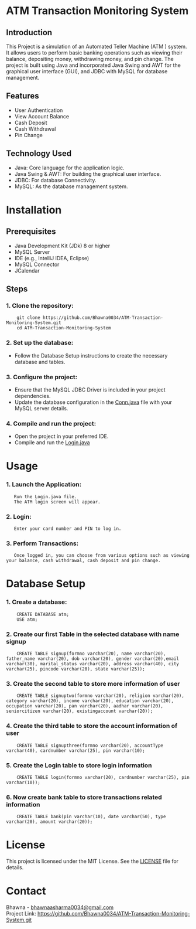 # ATM Transaction Monitoring System
## Introduction

This Project is a simulation of an Automated Teller Machine (ATM ) system. It allows users to perform basic banking operations such as viewing their balance, depositing money, withdrawing money, and pin change. The project is built using Java and incorporated Java Swing and AWT for the graphical user interface (GUI), and JDBC with MySQL for database management.

## Features
- User Authentication
- View Account Balance
- Cash Deposit
- Cash Withdrawal
- Pin Change

## Technology Used
- Java: Core language for the application logic.
- Java Swing & AWT: For building the graphical user interface.
- JDBC: For database Connectivity.
- MySQL: As the database management system.

# Installation
## Prerequisites
- Java Development Kit (JDk) 8 or higher
- MySQL Server
- IDE (e.g., IntelliJ IDEA, Eclipse)
- MySQL Connector
- JCalendar

## Steps
### 1. Clone the repository:
        git clone https://github.com/Bhawna0034/ATM-Transaction-Monitoring-System.git
        cd ATM-Transaction-Monitoring-System
   
### 2. Set up the database:
   - Follow the Database Setup instructions to create the necessary database and tables.

### 3. Configure the project:
   - Ensure that the MySQL JDBC Driver is included in your project dependencies.
   - Update the database configuration in the [Conn.java](Conn.java) file with your MySQL server details.
  
### 4. Compile and run the project:
   - Open the project in your preferred IDE.
   - Compile and run the [Login.java](Login.java)


# Usage
### 1. Launch the Application: 
       Run the Login.java file.
       The ATM login screen will appear.

### 2. Login: 
       Enter your card number and PIN to log in.

### 3. Perform Transactions:
       Once logged in, you can choose from various options such as viewing your balance, cash withdrawal, cash deposit and pin change.


# Database Setup      

 ### 1. Create a database:
        CREATE DATABASE atm;
        USE atm;
      
 ### 2. Create our first Table in the selected database with name signup
        CREATE TABLE signup(formno varchar(20), name varchar(20), father_name varchar(20), dob varchar(20), gender varchar(20),email varchar(30), marital_status varchar(20), address varchar(40), city varchar(25), pincode varchar(20), state varchar(25));

 ### 3. Create the second table to store more information of user
        CREATE TABLE signuptwo(formno varchar(20), religion varchar(20), category varchar(20), income varchar(20), education varchar(20), occupation varchar(20), pan varchar(20), aadhar varchar(20), seniorcitizen varchar(20), existingaccount varchar(20));

 ### 4. Create the third table to store the account information of user
        CREATE TABLE signupthree(formno varchar(20), accountType varchar(40), cardnumber varchar(25), pin varchar(10); 

 ### 5. Create the Login table to store login information
        CREATE TABLE login(formno varchar(20), cardnumber varchar(25), pin varchar(10));

 ### 6. Now create bank table to store transactions related information 
        CREATE TABLE bank(pin varchar(10), date varchar(50), type varchar(20), amount varchar(20));


# License
This project is licensed under the MIT License. See the [LICENSE](LICENSE) file for details.

# Contact
Bhawna - bhawnaasharma0034@gmail.com
<br>
Project Link:  https://github.com/Bhawna0034/ATM-Transaction-Monitoring-System.git

   
